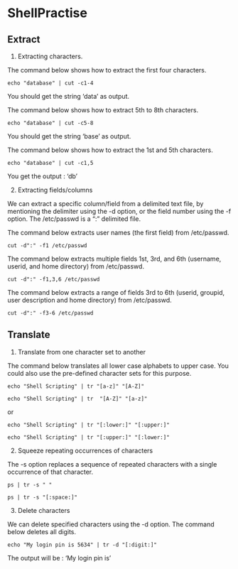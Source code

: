 # ShellPractise

## Extract
1. Extracting characters.

The command below shows how to extract the first four characters.

`echo "database" | cut -c1-4`

You should get the string ‘data’ as output.

The command below shows how to extract 5th to 8th characters.

`echo "database" | cut -c5-8`

You should get the string ‘base’ as output.

The command below shows how to extract the 1st and 5th characters.

`echo "database" | cut -c1,5`

You get the output : ‘db’

2. Extracting fields/columns

We can extract a specific column/field from a delimited text file, by mentioning the delimiter using the -d option, or
the field number using the -f option. The /etc/passwd is a “:” delimited file.

The command below extracts user names (the first field) from /etc/passwd.

`cut -d":" -f1 /etc/passwd`

The command below extracts multiple fields 1st, 3rd, and 6th (username, userid, and home directory) from /etc/passwd.

`cut -d":" -f1,3,6 /etc/passwd`

The command below extracts a range of fields 3rd to 6th (userid, groupid, user description and home directory) from /etc/passwd.

`cut -d":" -f3-6 /etc/passwd`


## Translate

1. Translate from one character set to another

The command below translates all lower case alphabets to upper case.
You could also use the pre-defined character sets  for this purpose.

`echo "Shell Scripting" | tr "[a-z]" "[A-Z]"`

`echo "Shell Scripting" | tr  "[A-Z]" "[a-z]"`

or 

`echo "Shell Scripting" | tr "[:lower:]" "[:upper:]"`

`echo "Shell Scripting" | tr "[:upper:]" "[:lower:]"`

2. Squeeze repeating occurrences of characters

The -s option replaces a sequence of repeated characters with a single occurrence of that character.

`ps | tr -s " "`

`ps | tr -s "[:space:]"`


3. Delete characters

We can delete specified characters using the -d  option. The command below deletes all digits.

`echo "My login pin is 5634" | tr -d "[:digit:]"`

The output will be : ‘My login pin is’
